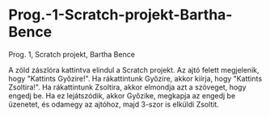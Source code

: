 # Prog.-1-Scratch-projekt-Bartha-Bence
Prog. 1, Scratch projekt, Bartha Bence

A zöld zászlóra kattintva elindul a Scratch projekt.
Az ajtó felett megjelenik, hogy "Kattints Győzire!".
Ha rákattintunk Győzire, akkor kiírja, hogy "Kattints Zsoltira!".
Ha rákattintunk Zsoltira, akkor elmondja azt a szöveget, hogy engedj be.
Ha ez lejátszódik, akkor Győzike, megkapja az engedj be üzenetet, és odamegy az ajtóhoz, majd 3-szor is elküldi Zsoltit.
